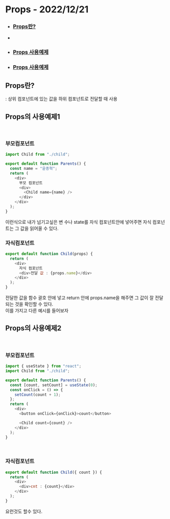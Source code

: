 # Props - 2022/12/21

- ### [Props란?](#Props란?)
- 
- ### [Props 사용예제](Props의-사용예제1)
- ### [Props 사용예제](Props의-사용예제2)

## Props란?

: 상위 컴포넌트에 있는 값을 하위 컴포넌트로 전달할 때 사용

## Props의 사용예제1

<br>

### 부모컴포넌트

```js
import Child from "./child";

export default function Parents() {
  const name = "윤종혁";
  return (
    <div>
      부모 컴포넌트
      <div>
        <Child name={name} />
      </div>
    </div>
  );
}
```

이런식으로 내가 넘기고싶은 변 수나 state를 자식 컴포넌트안에 넣어주면 자식 컴포넌트는 그 값을 읽어올 수 있다.
<br>

### 자식컴포넌트

```js
export default function Child(props) {
  return (
    <div>
      자식 컴포넌트
      <div>전달 값 : {props.name}</div>
    </div>
  );
}
```

전달한 값을 함수 괄호 안에 넣고 return 안에 props.name을 해주면 그 값이 잘 전달되는 것을 확인할 수 있다.
<br>
이를 가지고 다른 예시를 들어보자

## Props의 사용예제2

<br />

### 부모컴포넌트

```js
import { useState } from "react";
import Child from "./child";

export default function Parents() {
  const [count, setCount] = useState(0);
  const onClick = () => {
    setCount(count + 1);
  };
  return (
    <div>
      <button onClick={onClick}>count</button>

      <Child count={count} />
    </div>
  );
}
```

<br>

### 자식컴포넌트

```js
export default function Child({ count }) {
  return (
    <div>
      <div>cnt : {count}</div>
    </div>
  );
}
```

요런것도 할수 있다.
